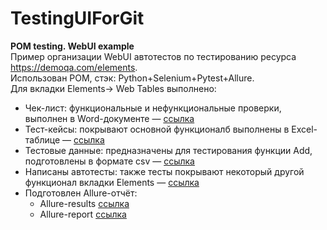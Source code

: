 # TestingUIForGit
**POM testing. WebUI example**  
Пример организации WebUI автотестов по тестированию ресурса https://demoqa.com/elements.  
Использован POM, стэк: Python+Selenium+Pytest+Allure.  
Для вкладки Elements-> Web Tables выполнено:
- Чек-лист: функциональные и нефункциональные проверки, выполнен в Word-документе — [ссылка](https://github.com/Badboy5555/TestingUIForGit_POM/blob/main/%D0%A7%D0%B5%D0%BA-%D0%BB%D0%B8%D1%81%D1%82.docx)
- Тест-кейсы: покрывают основной функционалб выполнены в Excel-таблице — [ссылка](https://github.com/Badboy5555/TestingUIForGit_POM/blob/main/%D0%A2%D0%B5%D1%81%D1%82-%D0%BA%D0%B5%D0%B9%D1%81%D1%8B.xlsx) 
- Тестовые данные: предназначены для тестирования функции Add, подготовлены в формате csv — [ссылка](https://github.com/Badboy5555/TestingUIForGit_POM/blob/main/data/test-results.csv)
- Написаны автотесты: также тесты покрывают некоторый другой функционал вкладки Elements — [ссылка](https://github.com/Badboy5555/TestingUIForGit_POM/blob/main/tests/elements_page_test.py)
- Подготовлен Allure-отчёт:  
  * Allure-results [ссылка](https://github.com/Badboy5555/TestingUIForGit_POM/tree/main/allure_results)  
  * Allure-report [ссылка](https://github.com/Badboy5555/TestingUIForGit_POM/tree/main/allure_report)

